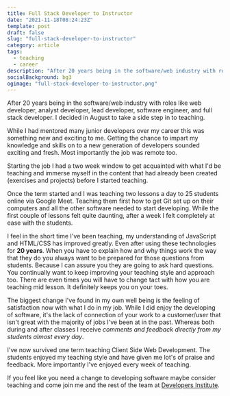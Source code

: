 ```yaml
---
title: Full Stack Developer to Instructor
date: "2021-11-18T08:24:23Z"
template: post
draft: false
slug: "full-stack-developer-to-instructor"
category: article
tags:
  - teaching
  - career
description: "After 20 years being in the software/web industry with roles like web developer, analyst developer, lead developer, software engineer, and full stack developer. I decided in August to take a side step in to teaching."
socialBackground: bg3
ogimage: "full-stack-developer-to-instructor.png"
---
```


After 20 years being in the software/web industry with roles like web developer, analyst developer, lead developer, software engineer, and full stack developer. I decided in August to take a side step in to teaching.

While I had mentored many junior developers over my career this was something new and exciting to me. Getting the chance to impart my knowledge and skills on to a new generation of developers sounded exciting and fresh. Most importantly the job was remote too.

Starting the job I had a two week window to get acquainted with what I'd be teaching and immerse myself in the content that had already been created (exercises and projects) before I started teaching.

Once the term started and I was teaching two lessons a day to 25 students online via Google Meet. Teaching them first how to get Git set up on their computers and all the other software needed to start developing. While the first couple of lessons felt quite daunting, after a week I felt completely at ease with the students.

I feel in the short time I've been teaching, my understanding of JavaScript and HTML/CSS has improved greatly. Even after using these technologies for **20 years**. When you have to explain how and why things work the way that they do you always want to be prepared for those questions from students. Because I can assure you they are going to ask hard questions. You continually want to keep improving your teaching style and approach too. There are even times you will have to change tact with how you are teaching mid lesson. It definitely keeps you on your toes.

The biggest change I've found in my own well being is the feeling of satisfaction now with what I do in my job. While I did enjoy the developing of software, it's the lack of connection of your work to a customer/user that isn't great with the majority of jobs I've been at in the past. Whereas both during and after classes I receive _comments and feedback directly from my students almost every day_.

I've now survived one term teaching Client Side Web Development. The students enjoyed my teaching style and have given me lot's of praise and feedback. More importantly I've enjoyed every week of teaching.

If you feel like you need a change to developing software maybe consider teaching and come join me and the rest of the team at [Developers Institute](https://apply.workable.com/developers-institute/).
